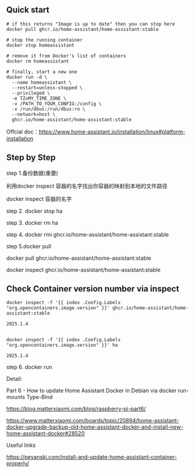 
## Quick start
~~~
# if this returns "Image is up to date" then you can stop here
docker pull ghcr.io/home-assistant/home-assistant:stable

# stop the running container
docker stop homeassistant

# remove it from Docker's list of containers
docker rm homeassistant

# finally, start a new one
docker run -d \
  --name homeassistant \
  --restart=unless-stopped \
  --privileged \
  -e TZ=MY_TIME_ZONE \
  -v /PATH_TO_YOUR_CONFIG:/config \
  -v /run/dbus:/run/dbus:ro \
  --network=host \
  ghcr.io/home-assistant/home-assistant:stable
~~~

Offcial doc：https://www.home-assistant.io/installation/linux#platform-installation

## Step by Step




step 1.备份数据(重要)

利用docker inspect 容器的名字找出你容器的映射到本地的文件路径

docker inspect 容器的名字

step 2. docker stop ha

step 3. docker rm ha

step 4. docker rmi ghcr.io/home-assistant/home-assistant:stable

step 5.docker pull


docker pull ghcr.io/home-assistant/home-assistant:stable

docker inspect ghcr.io/home-assistant/home-assistant:stable

## Check Container version number via inspect
~~~
docker inspect -f '{{ index .Config.Labels "org.opencontainers.image.version" }}' ghcr.io/home-assistant/home-assistant:stable

2025.1.4


docker inspect -f '{{ index .Config.Labels "org.opencontainers.image.version" }}' ha

2025.1.4
~~~

step 6. docker run 


Detail:

Part 6 - How to update Home Assistant Docker in Debian via docker run- mounts Type-Bind

https://blog.matterxiaomi.com/blog/raspberry-pi-part6/

https://www.matterxiaomi.com/boards/topic/20894/home-assistant-docker-upgrade-backup-old-home-assistant-docker-and-install-new-home-assistant-docker#28520

Useful links

https://peyanski.com/install-and-update-home-assistant-container-properly/